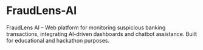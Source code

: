 # FraudLens-AI
FraudLens AI – Web platform for monitoring suspicious banking transactions, integrating AI-driven dashboards and chatbot assistance. Built for educational and hackathon purposes.
